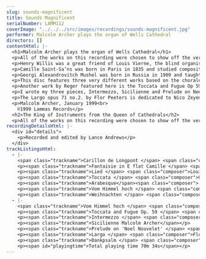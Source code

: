 ```yaml
---
slug: sounds-magnificent
title: Sounds Magnificent
serialNumber: LAMM112
coverImage: "../../../src/images/recordings/sounds-magnificent.jpg"
performer: Malcolm Archer plays the organ of Wells Cathedral
directors: []
contentHtml: |-
  <h1>Malcolm Archer plays the organ of Wells Cathedral</h1>
  <p>All of the works on this recording were chosen to show off the versatile and eclectic nature of the pipe organ in Wells Cathedral, which is particularly at home when playing music from the romantic and twentieth century periods. Like many cathedral organs, the instrument has seen change over the years; change in fashion certainly, but also change in terms of the wide and varied use which a cathedral organ receives. As a result, the instrument has been enlarged in order to satisfy the requirements placed upon it, especially in terms of its ability to cope with a breadth of recital repertoire and to increase its effectiveness in the Nave and Quire. From the instrumentÕs early origins, pipework by Samuel Green was incorporated in the 1857 instrument by Henry Willis. Much of this instrument survives today, having been rebuilt twice by Harrison and Harrison of Durham, who still look after the organ.</p>
  <p>Henry Willis was a great friend of Louis Vierne, the blind organist of Notre Dame de Paris and composer of three works in this programme. Carillon de Longpont is based on the theme of the Carillon peal at the town of Longpont in France and this theme is first heard in the pedals, and then continued throughout the piece in various different guises. This work, together with the beautifully impressionistic Arabesque and lyrically charming Lied come from the 24 pieces in free style, which were intended to be played on either organ or harmonium.</p>
  <p>Camille Saint-Sa‘ns was born in Paris in 1835 and studied composition with Gounod. For twenty years he was organist of the church of the Madeleine in Paris, but today he is remembered as far more than a church musician. He composed throughout his life and his large output of orchestral works, concertos, piano and chamber works, not forgetting an opera, has ensured his reputation as one of the leading French romantic composers. He was also a considerable author. Fantaisie in E flat begins with a con moto section played on three manuals using contrasting sounds, and is followed by an extrovert and exuberant Allegro.</p>
  <p>Georgi Alexandrovitch Mushel was born in Russia in 1909 and taught composition and piano in Tashkent. He wrote several large scale orchestral works as well as several for the organ. His Toccata comes from a three movement suite originally published by Peters in a volume called ÔSoviet Organ MusicÕ, the other movements being Aria and Fugue. The Toccata is an attractive and highly rhythmic work based on a pattern of repeated quaver figurations.</p>
  <p>This disc features three very different works based on the chorale tune Vom Himmel hoch. The first is a Toccata from the Advenit suite by the American composer Garth Edmundson. Virtuoso keyboard writing heralds the first entry of the theme in the pedals, later to be heard in the manuals on full organ. The second, Weihnachten, is from the seven pieces opus 145 by Reger and he later combines the tune with the carol ÔSilent Night,Õ creating a magical section which recaptures the composerÕs experience of hearing this carol played distantly on a bugle in the first world war trenches. The third setting of Vom Himmel hoch is by another German, Karg-Elert, who wrote prolifically for the organ and was also a well travelled recitalist in his day. His works have a distinctive harmonic style and an ingenious sense of craftsmanship.</p>
  <p>Another work by Reger featured here is the Toccata and Fugue Op 59. Reger was born in Bavaria in 1873 and died in Leipzig in 1916. Like Brahms, he has been described as a classical-romanticist and he always shows complete mastery in his handling of form and texture, often using well-established formal structures. He held various academic positions in Germany and was greatly influenced by the virtuoso organist Straube of St. Thomas Church, Leipzig, for whom he wrote many of his large scale and elaborate organ works. The final track on this disc is RegerÕs Dankpsalm from the seven pieces, opus 145, which has many contrasts of mood and culminates in a highly chromatic and declamatory harmonisation of the chorale Lobe den Herren.</p>
  <p>I wrote my three pieces, Intermezzo, Sicilienne and Prelude on Noel Nouvelet between 1996 and 1998, and although conceived separately, they work well together as a suite. Intermezzo has an elusive atmosphere based on an opening of murmuring quavers and was written in Chicago while I was acting Organist and Choirmaster of St. LukeÕs Episcopal Church, Evanston. Sicilienne is in three sections, and opens with a haunting melody which recurs in the third section, this time with left hand semiquaver figuration. Prelude on Noel Nouvelet takes an almost tongue in cheek look at this well known Christmas melody.</p>
  <p>The Largo opus 71 no.2. by Flor Peeters is dedicated to Nico Zeyen and was originally written as the slow movement of a sonata for trumpet and organ, but was transcribed for the organ by the composer. While I was a student at Cambridge, I had the opportunity to hear Baron Flor Peeters play at his own cathedral in the Belgian town of Mechelin. His fine recital included some of his own music which he would frequently play on his many concert tours to England and other countries.</p>
  <p>Malcolm Archer, January 1999<br>
    ©1999 Lammas Records</p>
  <h2>The King of Instruments from the Queen of Cathedrals</h2>
  <p>All of the works on this recording were chosen to show off the versatile and eclectic nature of the pipe organ in Wells Cathedral, which is particularly at home when playing music from the romantic and twentieth century periods. Like many cathedral organs, the instrument has seen change over the years; change in fashion certainly, but also change in terms of the wide and varied use which a cathedral organ receives. As a result, the instrument has been enlarged in order to satisfy the requirements placed upon it, especially in terms of its ability to cope with a breadth of recital repertoire and to increase its effectiveness in the Nave and Quire. From the instrument's early origins, pipework by Samuel Green was incorporated in the 1857 instrument by Henry Willis. Much of this instrument survives today, having been rebuilt twice by Harrison and Harrison of Durham, who still look after the organ.</p>
recordingDetailsHtml: |-
  <div id="details">
    <p>Recorded and edited by Lance Andrews</p>
  </div>
trackListingsHtml:
  - |-
    <span class="trackname">Carillon de Longpont </span> <span class="composer">Louis Vierne</span>
    <p><span class="trackname">Fantaisie in E flat Camille </span> <span class="composer">Saint-Sans</span></p>
    <p><span class="trackname">Lied </span> <span class="composer">Louis Vierne</span></p>
    <p><span class="trackname">Toccata </span> <span class="composer">Georgi Mushel</span></p>
    <p><span class="trackname">Arabesque</span><span class="composer"> Louis Vierne</span></p>
    <p><span class="trackname">Vom Himmel hoch </span> <span class="composer">Garth Edmundson</span></p>
    <p><span class="trackname">Weihnachten </span> <span class="composer">Max Reger</span></p>
  - |-
    <span class="trackname">Vom Himmel hoch </span> <span class="composer">Sigfrid Karg-Elert</span>
    <p><span class="trackname">Toccata and Fugue Op. 59 </span> <span class="composer">Max Reger</span></p>
    <p><span class="trackname">Intermezzo </span> <span class="composer">Malcolm Archer</span></p>
    <p><span class="trackname">Sicilienne Malcolm Archer</span></p>
    <p><span class="trackname">Prelude on 'Noel Nouvelet' </span> <span class="composer">Malcolm Archer</span> </p>
    <p><span class="trackname">Largo </span> <span class="composer">Flor Peeters</span></p>
    <p><span class="trackname">Dankpsalm </span> <span class="composer">Max Reger</span></p>
    <p><span id="playingtime">Total playing time 70m 34s</span></p>
---
```

